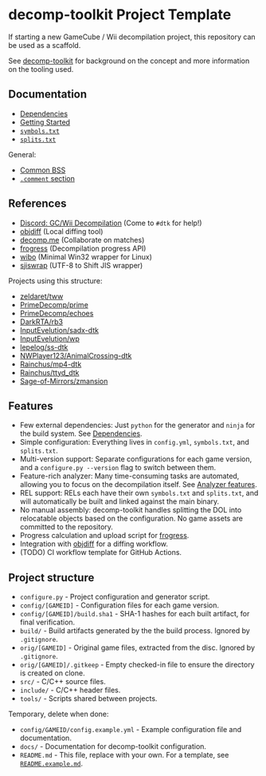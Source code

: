 decomp-toolkit Project Template
===============================

If starting a new GameCube / Wii decompilation project, this repository can be used as a scaffold.

See [decomp-toolkit](https://github.com/encounter/decomp-toolkit) for background on the concept and more information on the tooling used.

Documentation
-------------

- [Dependencies](docs/dependencies.md)
- [Getting Started](docs/getting_started.md)
- [`symbols.txt`](docs/symbols.md)
- [`splits.txt`](docs/splits.md)

General:
- [Common BSS](docs/common_bss.md)
- [`.comment` section](docs/comment_section.md)

References
--------

- [Discord: GC/Wii Decompilation](https://discord.gg/hKx3FJJgrV) (Come to `#dtk` for help!)
- [objdiff](https://github.com/encounter/objdiff) (Local diffing tool)
- [decomp.me](https://decomp.me) (Collaborate on matches)
- [frogress](https://github.com/decompals/frogress) (Decompilation progress API)
- [wibo](https://github.com/decompals/wibo) (Minimal Win32 wrapper for Linux)
- [sjiswrap](https://github.com/encounter/sjiswrap) (UTF-8 to Shift JIS wrapper)

Projects using this structure:
- [zeldaret/tww](https://github.com/zeldaret/tww)
- [PrimeDecomp/prime](https://github.com/PrimeDecomp/prime)
- [PrimeDecomp/echoes](https://github.com/PrimeDecomp/echoes)
- [DarkRTA/rb3](https://github.com/DarkRTA/rb3)
- [InputEvelution/sadx-dtk](https://github.com/InputEvelution/sadx-dtk)
- [InputEvelution/wp](https://github.com/InputEvelution/wp)
- [lepelog/ss-dtk](https://github.com/lepelog/ss-dtk)
- [NWPlayer123/AnimalCrossing-dtk](https://github.com/NWPlayer123/AnimalCrossing-dtk)
- [Rainchus/mp4-dtk](https://github.com/Rainchus/mp4-dtk)
- [Rainchus/ttyd_dtk](https://github.com/Rainchus/ttyd_dtk)
- [Sage-of-Mirrors/zmansion](https://github.com/Sage-of-Mirrors/zmansion)

Features
--------
- Few external dependencies: Just `python` for the generator and `ninja` for the build system. See [Dependencies](docs/dependencies.md).
- Simple configuration: Everything lives in `config.yml`, `symbols.txt`, and `splits.txt`.
- Multi-version support: Separate configurations for each game version, and a `configure.py --version` flag to switch between them.
- Feature-rich analyzer: Many time-consuming tasks are automated, allowing you to focus on the decompilation itself. See [Analyzer features](https://github.com/encounter/decomp-toolkit#analyzer-features).
- REL support: RELs each have their own `symbols.txt` and `splits.txt`, and will automatically be built and linked against the main binary.
- No manual assembly: decomp-toolkit handles splitting the DOL into relocatable objects based on the configuration. No game assets are committed to the repository.
- Progress calculation and upload script for [frogress](https://github.com/decompals/frogress).
- Integration with [objdiff](https://github.com/encounter/objdiff) for a diffing workflow.
- (TODO) CI workflow template for GitHub Actions.

Project structure
-----------------

- `configure.py` - Project configuration and generator script.
- `config/[GAMEID]` - Configuration files for each game version.
- `config/[GAMEID]/build.sha1` - SHA-1 hashes for each built artifact, for final verification.
- `build/` - Build artifacts generated by the the build process. Ignored by `.gitignore`.
- `orig/[GAMEID]` - Original game files, extracted from the disc. Ignored by `.gitignore`.
- `orig/[GAMEID]/.gitkeep` - Empty checked-in file to ensure the directory is created on clone.
- `src/` - C/C++ source files.
- `include/` - C/C++ header files.
- `tools/` - Scripts shared between projects.

Temporary, delete when done:
- `config/GAMEID/config.example.yml` - Example configuration file and documentation.
- `docs/` - Documentation for decomp-toolkit configuration.
- `README.md` - This file, replace with your own. For a template, see [`README.example.md`](README.example.md).